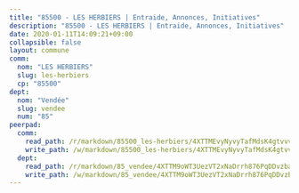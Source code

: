 ```yaml
---
title: "85500 - LES HERBIERS | Entraide, Annonces, Initiatives"
description: "85500 - LES HERBIERS | Entraide, Annonces, Initiatives"
date: 2020-01-11T14:09:21+09:00
collapsible: false
layout: commune
comm:
  nom: "LES HERBIERS"
  slug: les-herbiers
  cp: "85500"
dept:
  nom: "Vendée"
  slug: vendee
  num: "85"
peerpad:
  comm:
    read_path: /r/markdown/85500_les-herbiers/4XTTMEvyNyvyTafMdsK4gtvvvn4yknzqksTBe4vJCLJLE7UQq
    write_path: /w/markdown/85500_les-herbiers/4XTTMEvyNyvyTafMdsK4gtvvvn4yknzqksTBe4vJCLJLE7UQq-K3TgUf8LxKFZ4CBnuuZXMtDr5PqsDUo5sQQdoJ3J8eKaCfrGynZbMfmHPCutgQugsp26ciVJr7dsU7dDhDJnmLxe4GB9nrTM4z4btP2fDhuq34GByPoiTapjqADvQpqhPrskXNbB
  dept:
    read_path: /r/markdown/85_vendee/4XTTM9oWT3UezVT2xNaDrrh876PqDDvzbaovSPP6P6ha63Ezk
    write_path: /w/markdown/85_vendee/4XTTM9oWT3UezVT2xNaDrrh876PqDDvzbaovSPP6P6ha63Ezk-K3TgTz4T2Ao5CxcmNgKRpi6DXEbSZWgvvZNdT7V4KiJycR1vvtGLxg5iYYYKajishdNzKNazAywn7vjwqtQs859ALiENaqFJQsULDwd4rYqVPy8n3JbNCeuPxinCnetCgcSuCcyv
---
```


